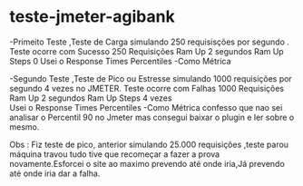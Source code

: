 # teste-jmeter-agibank
-Primeito Teste ,Teste de Carga simulando 250 requisisções por segundo .
Teste ocorre com Sucesso 
250 Requisições 
Ram Up 2 segundos 
Ram Up Steps 0 
Usei o Response Times Percentiles -Como Métrica


-Segundo Teste ,Teste de Pico ou Estresse simulando 1000 requisições por segundo 4 vezes no JMETER.
Teste ocorre com Falhas
1000 Requisições 
Ram Up 2 segundos 
Ram Up Steps 4 vezes  
Usei o Response Times Percentiles -Como Métrica confesso que nao sei analisar o Percentil 90 no Jmeter mas consegui baixar  o plugin e ler sobre o mesmo.

Obs : Fiz teste de pico, anterior simulando 25.000 requisições ,teste parou máquina travou tudo tive que recomeçar 
a fazer a prova novamente.Esforcei o site ao maximo prevendo até onde iria,Já prevendo até onde iria dar a falha.
